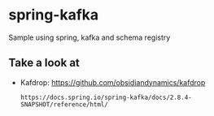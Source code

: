 # spring-kafka
Sample using spring, kafka and schema registry



## Take a look at

* Kafdrop: https://github.com/obsidiandynamics/kafdrop
      
      
      https://docs.spring.io/spring-kafka/docs/2.8.4-SNAPSHOT/reference/html/